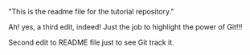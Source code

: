 
"This is the readme file for the tutorial repository." 

Ah! yes, a third edit, indeed!
Just the job to highlight the power of Git!!!

Second edit to README file just to see Git track it.

